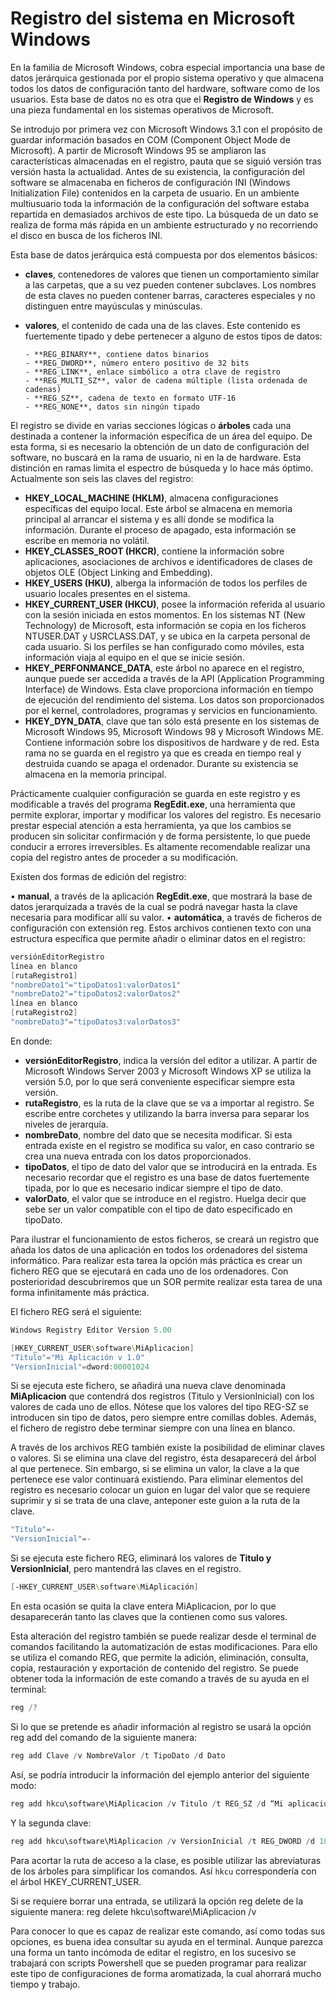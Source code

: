 # Registro del sistema en Microsoft Windows

En la familia de Microsoft Windows, cobra especial importancia una base de datos jerárquica gestionada por el propio sistema operativo y que almacena todos los datos de configuración tanto del hardware, software como de los usuarios. Esta base de datos no es otra que el **Registro de Windows** y es una pieza fundamental en los sistemas operativos de Microsoft.

Se introdujo por primera vez con Microsoft Windows 3.1 con el propósito de guardar información basados en COM (Component Object Mode de Microsoft). A partir de Microsoft Windows 95 se ampliaron las características almacenadas en el registro, pauta que se siguió versión tras versión hasta la actualidad. Antes de su existencia, la configuración del software se almacenaba en ficheros de configuración INI (Windows Initialization File) contenidos en la carpeta de usuario. En un ambiente multiusuario toda la información de la configuración del software estaba repartida en demasiados archivos de este tipo. La búsqueda de un dato se realiza de forma más rápida en un ambiente estructurado y no recorriendo el disco en busca de los ficheros INI.

Esta base de datos jerárquica está compuesta por dos elementos básicos:

- **claves**, contenedores de valores que tienen un comportamiento similar a las carpetas, que a su vez pueden contener subclaves. Los nombres de esta claves no pueden contener barras, caracteres especiales y no distinguen entre mayúsculas y minúsculas.
- **valores**, el contenido de cada una de las claves. Este contenido es fuertemente tipado y debe pertenecer a alguno de estos tipos de datos:

      - **REG_BINARY**, contiene datos binarios
      - **REG_DWORD**, número entero positivo de 32 bits
      - **REG_LINK**, enlace simbólico a otra clave de registro
      - **REG_MULTI_SZ**, valor de cadena múltiple (lista ordenada de cadenas)
      - **REG_SZ**, cadena de texto en formato UTF-16
      - **REG_NONE**, datos sin ningún tipado

El registro se divide en varias secciones lógicas o **árboles** cada una destinada a contener la información específica de un área del equipo. De esta forma, si es necesario la obtención de un dato de configuración del software, no buscará en la rama de usuario, ni en la de hardware. Esta distinción en ramas limita el espectro de búsqueda y lo hace más óptimo. Actualmente son seis las claves del registro:

- **HKEY_LOCAL_MACHINE (HKLM)**, almacena configuraciones específicas del equipo local. Este árbol se almacena en memoria principal al arrancar el sistema y es allí donde se modifica la información. Durante el proceso de apagado, esta información se escribe en memoria no volátil.
- **HKEY_CLASSES_ROOT (HKCR)**, contiene la información sobre aplicaciones, asociaciones de archivos e identificadores de clases de objetos OLE (Object Linking and Embedding).
- **HKEY_USERS (HKU)**, alberga la información de todos los perfiles de usuario locales presentes en el sistema.
- **HKEY_CURRENT_USER (HKCU)**, posee la información referida al usuario con la sesión iniciada en estos momentos. En los sistemas NT (New Technology) de Microsoft, esta información se copia en los ficheros NTUSER.DAT y USRCLASS.DAT, y se ubica en la carpeta personal de cada usuario. Si los perfiles se han configurado como móviles, esta información viaja al equipo en el que se inicie sesión.
- **HKEY_PERFONMANCE_DATA**, este árbol no aparece en el registro, aunque puede ser accedida a través de la API (Application Programming Interface) de Windows. Esta clave proporciona información en tiempo de ejecución del rendimiento del sistema. Los datos son proporcionados por el kernel, controladores, programas y servicios en funcionamiento.
- **HKEY_DYN_DATA**, clave que tan sólo está presente en los sistemas de Microsoft Windows 95, Microsoft Windows 98 y Microsoft Windows ME. Contiene información sobre los dispositivos de hardware y de red. Esta rama no se guarda en el registro ya que es creada en tiempo real y destruida cuando se apaga el ordenador. Durante su existencia se almacena en la memoria principal.

Prácticamente cualquier configuración se guarda en este registro y es modificable a través del programa **RegEdit.exe**, una herramienta que permite explorar, importar y modificar los valores del registro. Es necesario prestar especial atención a esta herramienta, ya que los cambios se producen sin solicitar confirmación y de forma persistente, lo que puede conducir a errores irreversibles. Es altamente recomendable realizar una copia del registro antes de proceder a su modificación.

Existen dos formas de edición del registro:

• **manual**, a través de la aplicación **RegEdit.exe**, que mostrará la base de datos jerarquizada a través de la cual se podrá navegar hasta la clave necesaria para modificar allí su valor.
• **automática**, a través de ficheros de configuración con extensión reg. Estos archivos contienen texto con una estructura específica que permite añadir o eliminar datos en el registro:

```Powershell title=""
versiónEditorRegistro
línea en blanco
[rutaRegistro1]
"nombreDato1"="tipoDatos1:valorDatos1"
"nombreDato2"="tipoDatos2:valorDatos2"
línea en blanco
[rutaRegistro2]
"nombreDato3"="tipoDatos3:valorDatos3"
```

En donde:

- **versiónEditorRegistro**, indica la versión del editor a utilizar. A partir de Microsoft Windows Server 2003 y Microsoft Windows XP se utiliza la versión 5.0, por lo que será conveniente especificar siempre esta versión.
- **rutaRegistro**, es la ruta de la clave que se va a importar al registro. Se escribe entre corchetes y utilizando la barra inversa para separar los niveles de jerarquía.
- **nombreDato**, nombre del dato que se necesita modificar. Si esta entrada existe en el registro se modifica su valor, en caso contrario se crea una nueva entrada con los datos proporcionados.
- **tipoDatos**, el tipo de dato del valor que se introducirá en la entrada. Es necesario recordar que el registro es una base de datos fuertemente tipada, por lo que es necesario indicar siempre el tipo de dato.
- **valorDato**, el valor que se introduce en el registro. Huelga decir que sebe ser un valor compatible con el tipo de dato especificado en tipoDato.

Para ilustrar el funcionamiento de estos ficheros, se creará un registro que añada los datos de una aplicación en todos los ordenadores del sistema informático. Para realizar esta tarea la opción más práctica es crear un fichero REG que se ejecutará en cada uno de los ordenadores. Con posterioridad descubriremos que un SOR permite realizar esta tarea de una forma infinitamente más práctica.

El fichero REG será el siguiente:

```Powershell title="El fichero REG"
Windows Registry Editor Version 5.00

[HKEY_CURRENT_USER\software\MiAplicacion]
"Titulo"="Mi Aplicación v 1.0"
"VersionInicial"=dword:00001024

```

Si se ejecuta este fichero, se añadirá una nueva clave denominada **MiAplicacion** que contendrá dos registros (Titulo y VersionInicial) con los valores de cada uno de ellos. Nótese que los valores del tipo REG-SZ se introducen sin tipo de datos, pero siempre entre comillas dobles. Además, el fichero de registro debe terminar siempre con una línea en blanco.

A través de los archivos REG también existe la posibilidad de eliminar claves o valores. Si se elimina una clave del registro, ésta desaparecerá del árbol al que pertenece. Sin embargo, si se elimina un valor, la clave a la que pertenece ese valor continuará existiendo. Para eliminar elementos del registro es necesario colocar un guion en lugar del valor que se requiere suprimir y si se trata de una clave, anteponer este guion a la ruta de la clave.

```Powershell title="El fichero REG"
"Titulo"=-
"VersionInicial"=-
```

Si se ejecuta este fichero REG, eliminará los valores de **Titulo y VersionInicial**, pero mantendrá las claves en el registro.

```Powershell title="El fichero REG"
[-HKEY_CURRENT_USER\software\MiAplicación]
```

En esta ocasión se quita la clave entera MiAplicacion, por lo que desaparecerán tanto las claves que la contienen como sus valores.

Esta alteración del registro también se puede realizar desde el terminal de comandos facilitando la automatización de estas modificaciones. Para ello se utiliza el comando REG, que permite la adición, eliminación, consulta, copia, restauración y exportación de contenido del registro. Se puede obtener toda la información de este comando a través de su ayuda en el terminal:

```Powershell title="Ejemplo del comando reg"
reg /?
```

Si lo que se pretende es añadir información al registro se usará la opción reg add del comando de la siguiente manera:

```Powershell title="Ejemplo del comando reg"
reg add Clave /v NombreValor /t TipoDato /d Dato

```

Así, se podría introducir la información del ejemplo anterior del siguiente modo:

```Powershell title="Ejemplo del comando reg"
reg add hkcu\software\MiAplicacion /v Titulo /t REG_SZ /d “Mi aplicación v 1.0”
```

Y la segunda clave:

```Powershell title="Ejemplo del comando reg"
reg add hkcu\software\MiAplicacion /v VersionInicial /t REG_DWORD /d 1024
```

Para acortar la ruta de acceso a la clase, es posible utilizar las abreviaturas de los árboles para simplificar los comandos. Así `hkcu` correspondería con el árbol HKEY_CURRENT_USER.

Si se requiere borrar una entrada, se utilizará la opción reg delete de la siguiente manera:
reg delete hkcu\software\MiAplicacion /v

Para conocer lo que es capaz de realizar este comando, así como todas sus opciones, es buena idea consultar su ayuda en el terminal. Aunque parezca una forma un tanto incómoda de editar el registro, en los sucesivo se trabajará con scripts Powershell que se pueden programar para realizar este tipo de configuraciones de forma aromatizada, la cual ahorrará mucho tiempo y trabajo.
